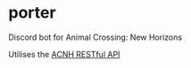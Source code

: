 # porter
Discord bot for Animal Crossing: New Horizons

Utilises the [ACNH RESTful API](http://acnhapi.com/)
